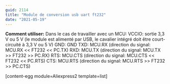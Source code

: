 ```yaml
---
guid: 2114
title: "Module de conversion usb uart ft232"
date: "2021-05-19"
---
```


**Comment utiliser:** Dans le cas de travailler avec un MCU: VCCIO: sortie 3,3 V ou 5 V (le module est alimenté par USB, le cavalier intégré doit être court-circuité à 3,3 V ou 5 V) GND: GND TXD: MCU.RX (direction du signal: MCU.RX << FT232 << PC.TX) RXD: MCU.TX (direction du signal: MCU.TX >> FT232 >> PC.RX) RTS: MCU.CTS (direction du signal: MCU.CTS << FT232 << PC.RTS) CTS: MCU.RTS (direction du signal: MCU.RTS >> FT232 >> PC.CTS)

\[content-egg module=Aliexpress2 template=list\]

